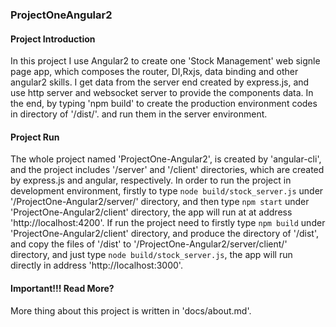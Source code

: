 ### ProjectOneAngular2

#### Project Introduction

In this project I use Angular2 to create one 'Stock Management' web signle page app, which composes the router, DI,Rxjs, data binding and other angular2 skills. I get data from the server end created by express.js, and use http server and websocket server to provide the components data. In the end, by typing 'npm build' to create the production environment codes in directory of '/dist/'. and run them in the server environment.

#### Project Run

The whole project named 'ProjectOne-Angular2', is created by 'angular-cli', and the project includes '/server' and '/client'
directories, which are created by express.js and angular, respectively. In order to run the project in development environment, firstly to type `node build/stock_server.js` under '/ProjectOne-Angular2/server/' directory, and then type `npm start` under 'ProjectOne-Angular2/client' directory, the app will run at at address 'http://localhost:4200'. If run the project need to firstly type `npm build` under 'ProjectOne-Angular2/client' directory, and produce the directory of '/dist', and copy the files of '/dist' to '/ProjectOne-Angular2/server/client/' directory, and just type `node build/stock_server.js`, the app will run directly in address 'http://localhost:3000'.



#### Important!!! Read More?
More thing about this project is written in 'docs/about.md'.
